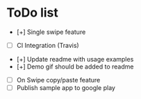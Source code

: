 # ToDo list

- [+] Single swipe feature
- [ ] CI Integration (Travis)
- [+] Update readme with usage examples
- [+] Demo gif should be added to readme
- [ ] On Swipe copy/paste feature
- [ ] Publish sample app to google play
